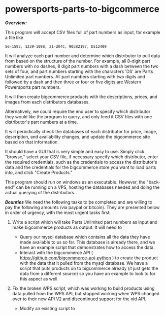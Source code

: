 # powersports-parts-to-bigcommerce

***Overview:***

This program will accept CSV files full of part numbers as input, for example a file like
    
    56-1593, 1239-1098, 21-204C, 90382197, DS12409

It will analyze each part number and determine which distributor to pull data from based on the structure of the number. For example, all 8-digit part numbers with no dashes, 8 digit part numbers with a dash between the two sets of four, and part numbers starting with the characters 'DS' are Parts Unlimited part numbers. All part numbers starting with two digits and followed by a dash and then three or four or five digits are Western Powersports part numbers.

It will then create bigcommerce products with the descriptions, prices, and images from each distributors databases.

Alternatively, we could require the end user to specify which distributor they would like the program to query, and only feed it CSV files with one distributor's part numbers at a time.

It will periodically check the databases of each distributor for price, image, description, and availability changes, and update the bigcommerce site based on that information. 

It should have a GUI that is very simple and easy to use. Simply click "browse," select your CSV file, if necessary specify which distributor, enter the required credentials, such as the credentials to access the distributor's data and the credentials for the bigcommerce store you want to load parts into, and click "Create Products."

This program should run on windows as an executable. However, the "back-end" can be running on a VPS, hosting the databases needed and doing the actual querying of the distributors.

***Bounties***
We need the following tasks to be completed and are willing to pay the following amounts (via paypal or bitcoin). They are presented below in order of urgency, with the most urgent tasks first:

1. Write a script which will take Parts Unlimited part numbers as input and make bigcommerce products as output. It will need to 
    * Query our mysql database which contains all the data they have made available to us so far. This database is already there, and we have an example script that demonstrates how to access the data. 
    * Interact with the bigcommerce API ( https://github.com/bigcommerce-api-python ) to create the product with the data that it pulled from the mysql database. We have a script that puts products on to bigcommerce already (it just gets the data from a different source) so you have an example to look to for this aspect as well.

2. Fix the broken WPS script, which was working to build products using data pulled from the WPS API, but stopped working when WPS changed over to their new API V2 and discontinued support for the old API. 
    * Modify an existing script to 

